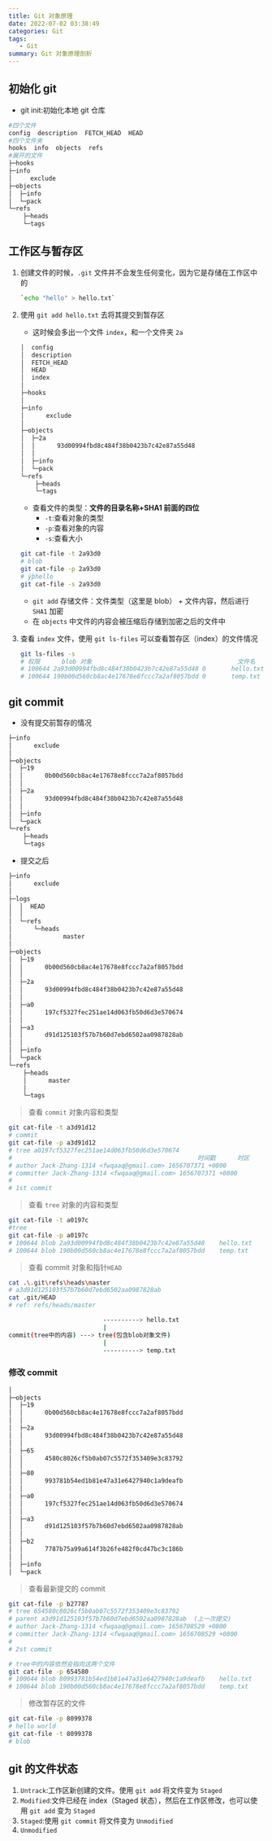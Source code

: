 ```yaml
---
title: Git 对象原理
date: 2022-07-02 03:38:49
categories: Git
tags:
   - Git
summary: Git 对象原理剖析
---
```


## 初始化 git

- git init:初始化本地 git 仓库

```bash
#四个文件
config  description  FETCH_HEAD  HEAD  
#四个文件夹
hooks  info  objects  refs
#展开的文件
├─hooks
├─info
│     exclude
├─objects
│  ├─info
│  └─pack
└─refs
    ├─heads
    └─tags
```

## 工作区与暂存区

1. 创建文件的时候，`.git` 文件并不会发生任何变化，因为它是存储在工作区中的

   ```bash
   `echo "hello" > hello.txt`
   ```

2. 使用 `git add hello.txt` 去将其提交到暂存区
   - 这时候会多出一个文件 `index`，和一个文件夹 `2a`

   ```bash
   │  config
   │  description
   │  FETCH_HEAD
   │  HEAD
   │  index
   │
   ├─hooks
   │
   ├─info
   │      exclude
   │
   ├─objects
   │  ├─2a
   │  │      93d00994fbd8c484f38b0423b7c42e87a55d48
   │  │
   │  ├─info
   │  └─pack
   └─refs
       ├─heads
       └─tags
   ```

   - 查看文件的类型：**文件的目录名称+SHA1 前面的四位**
     - `-t`:查看对象的类型
     - `-p`:查看对象的内容
     - `-s`:查看大小

   ```bash
   git cat-file -t 2a93d0
   # blob
   git cat-file -p 2a93d0
   # ÿþhello
   git cat-file -s 2a93d0
   ```

   - `git add` 存储文件：文件类型（这里是 blob） + 文件内容，然后进行 `SHA1` 加密
   - 在 `objects` 中文件的内容会被压缩后存储到加密之后的文件中
3. 查看 `index` 文件，使用 `git ls-files` 可以查看暂存区（index）的文件情况

   ```bash
   git ls-files -s
   # 权限      blob 对象                                        文件名
   # 100644 2a93d00994fbd8c484f38b0423b7c42e87a55d48 0       hello.txt
   # 100644 190b00d560cb8ac4e17678e8fccc7a2af8057bdd 0       temp.txt
   ```

## git commit

- 没有提交前暂存的情况

```bash
├─info
│      exclude
│
├─objects
│  ├─19
│  │      0b00d560cb8ac4e17678e8fccc7a2af8057bdd
│  │
│  ├─2a
│  │      93d00994fbd8c484f38b0423b7c42e87a55d48
│  │
│  ├─info
│  └─pack
└─refs
    ├─heads
    └─tags
```

- 提交之后

```bash
├─info
│      exclude
│
├─logs
│  │  HEAD
│  │
│  └─refs
│      └─heads
│              master
│
├─objects
│  ├─19
│  │      0b00d560cb8ac4e17678e8fccc7a2af8057bdd
│  │
│  ├─2a
│  │      93d00994fbd8c484f38b0423b7c42e87a55d48
│  │
│  ├─a0
│  │      197cf5327fec251ae14d063fb50d6d3e570674
│  │
│  ├─a3
│  │      d91d125103f57b7b60d7ebd6502aa0987828ab
│  │
│  ├─info
│  └─pack
└─refs
    ├─heads
    │      master
    │
    └─tags
```

> 查看 `commit` 对象内容和类型

```bash
git cat-file -t a3d91d12
# commit
git cat-file -p a3d91d12
# tree a0197cf5327fec251ae14d063fb50d6d3e570674
#                                                   时间戳      时区
# author Jack-Zhang-1314 <fwqaaq@gmail.com> 1656707371 +0800
# committer Jack-Zhang-1314 <fwqaaq@gmail.com> 1656707371 +0800
# 
# 1st commit
```

> 查看 `tree` 对象的内容和类型

```bash
git cat-file -t a0197c
#tree
git cat-file -p a0197c
# 100644 blob 2a93d00994fbd8c484f38b0423b7c42e87a55d48    hello.txt
# 100644 blob 190b00d560cb8ac4e17678e8fccc7a2af8057bdd    temp.txt
```

> 查看 commit 对象和指针`HEAD`

```bash
cat .\.git\refs\heads\master
# a3d91d125103f57b7b60d7ebd6502aa0987828ab
cat .git/HEAD
# ref: refs/heads/master
```

```bash
                          ----------> hello.txt
                          |
commit(tree中的内容) ---> tree(包含blob对象文件)
                          |
                          ----------> temp.txt
```

### 修改 commit

```bash
│
├─objects
│  ├─19
│  │      0b00d560cb8ac4e17678e8fccc7a2af8057bdd
│  │
│  ├─2a
│  │      93d00994fbd8c484f38b0423b7c42e87a55d48
│  │
│  ├─65
│  │      4580c8026cf5b0ab07c5572f353409e3c83792
│  │
│  ├─80
│  │      993781b54ed1b81e47a31e6427940c1a9deafb
│  │
│  ├─a0
│  │      197cf5327fec251ae14d063fb50d6d3e570674
│  │
│  ├─a3
│  │      d91d125103f57b7b60d7ebd6502aa0987828ab
│  │
│  ├─b2
│  │      7787b75a99a614f3b26fe482f0cd47bc3c186b
│  │
│  ├─info
│  └─pack
```

> 查看最新提交的 commit

```bash
git cat-file -p b27787      
# tree 654580c8026cf5b0ab07c5572f353409e3c83792
# parent a3d91d125103f57b7b60d7ebd6502aa0987828ab  (上一次提交)
# author Jack-Zhang-1314 <fwqaaq@gmail.com> 1656708529 +0800
# committer Jack-Zhang-1314 <fwqaaq@gmail.com> 1656708529 +0800
# 
# 2st commit

# tree中的内容依然会指向这两个文件
git cat-file -p 654580
# 100644 blob 80993781b54ed1b81e47a31e6427940c1a9deafb    hello.txt
# 100644 blob 190b00d560cb8ac4e17678e8fccc7a2af8057bdd    temp.txt
```

> 修改暂存区的文件

```bash
git cat-file -p 8099378
# hello world 
git cat-file -t 8099378
# blob
```

## git 的文件状态

1. `Untrack`:工作区新创建的文件。使用 `git add` 将文件变为 `Staged`
2. `Modified`:文件已经在 index（Staged 状态），然后在工作区修改，也可以使用 `git add` 变为 `Staged`
3. `Staged`:使用 `git commit` 将文件变为 `Unmodified`
4. `Unmodified`
